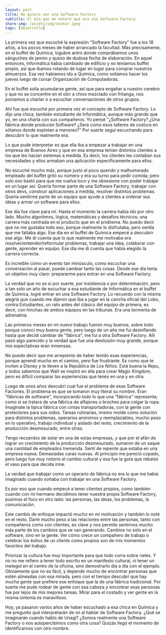 ```yaml
---
layout: post
title: No quiero ser una Software Factory
subtitle: El día que me enteré qué era una Software Factory
share-img: /assets/img/avatar.jpeg
tags: [desarrollo]
---
```


La primera vez que escuché la expresión "Software Factory" fue a los 18 años, a los pocos meses de haber arrancado la facultad. Más precisamente, en el buffet de Química, lúgubre antro donde comprábamos unos sánguches de jamón y queso de dudosa fecha de elaboración. En aquel entonces, Informática había cambiado de edificio y no teníamos buffet propio, así que íbamos rotando de lugar en lugar para comprar nuestros almuerzos. Esa vez habíamos ido a Química, como solíamos hacer los jueves luego de cursar Organización de Computadoras.

En el buffet solía acumularse gente, así que para engañar a nuestro cerebro y que no se concentre en el olor a chivo mezclado con fritanga, nos poníamos a charlar o a escuchar conversaciones de otros grupos.

Ahí fue que escuché por primera vez el concepto de Software Factory. Lo dijo una chica, también estudiante de Informática, aunque más grande que yo, en una charla con sus compañeros. Yo pensé "¿Software Factory? ¿Una fábrica donde producen Software? ¿Será como esos talleres de costura en sótanos donde explotan a menores?" Por suerte seguí escuchando para descubrir lo que  realmente era.

Lo que pude interpretar es que ella iba a empezar a trabajar en una empresa de Buenos Aires y que en esa empresa tenían distintos clientes a los que les hacían sistemas a medida. Es decir, los clientes les contaban sus necesidades y ellos armaban una aplicación específicamente para ellos.

No escuché mucho más, porque justo el poco querido y malhumorado empleado del buffet gritó su número y era su turno para pedir comida; pero solo eso bastó para que me vuelva loco y me obsesione con poder trabajar en un lugar así. Quería formar parte de una Software Factory, trabajar con otros devs, construir aplicaciones a medida, resolver distintos problemas. Quería sentirme parte de un equipo que ayude a clientes a ordenar sus ideas y armar un software para ellos.

Ese día fue clave para mí. Hasta el momento la carrera había ido por otro lado. Mucho algoritmos, lógica, matemáticas y desafíos técnicos; una carrera más centrada en el producto que en el problema. No puedo decir que no me gustaba todo eso, porque realmente lo disfrutaba, pero sentía que me faltaba algo. 
Ese día en el buffet de Química empecé a descubrir ese algo. Me di cuenta que lo que realmente me motivaba era resolver/entender/reformular problemas, trabajar una idea, colaborar con gente, aprender en equipo.
Ese día me di cuenta que había elegido la carrera correcta.

Es increíble cómo un evento tan minúsculo, como escuchar una conversación al pasar, puede cambiar tanto las cosas. Desde ese día tenía un objetivo muy claro: prepararme para entrar en una Software Factory.

La verdad que no se si por suerte, por insistencia o por determinación, pero a tan solo un año de escuchar a esa estudiante de Informática en el buffet de Química, logré entrar en una Software Factory.
Lo recuerdo con la misma alegría que cuando me dijeron que iba a jugar en la cancha oficial del Lobo, contra Estudiantes, un rato antes del clásico del equipo de primera, es decir, con hinchas de ambos equipos en las tribunas. Era una tormenta de adrenalina. 

Las primeros meses en mi nuevo trabajo fueron muy buenos, sobre todo porque conocí muy buena gente, pero luego de un año me fui desinflando hasta que decidí cambiar de "fábrica", me fui a otra Software Factory. Allí pasó algo parecido y la verdad que fue una desilusión muy grande, porque mis expectativas eran inmensas.

No puedo decir que me arrepiento de haber tenido esas experiencias, porque aprendí mucho en el camino, pero fue frustrante. Es como que te inviten a Disney y te lleven a la República de Los Niños. Está buena la Repu, y todos sabemos que Walt se inspiró en ella para crear Magic Kingdom, pero es difícil comparar las experiencias que tenés en una y en otra.

Luego de unos años descubrí cual fue el problema de esas Software Factories. El problema es que se tomaron muy literal su nombre. Eran "fábricas de software", incorporando todo lo que una "fábrica" representa; como si se tratara de una fábrica de alfajores o broches para colgar la ropa. Imaginate la típica fábrica con cintas transportadoras, con la gente con protectores para sus oídos. Tareas rutinarias, mismo molde como solución para distintos problemas, operarios anónimos y reemplazables, mucho peso en lo operativo, trabajo individual y aislado del resto, crecimiento de la producción desmesurado, entre otras.

Tengo recuerdos de estar en una de estas empresas, y que por el afán de lograr un crecimiento de la producción desmesurado, sumaron de un saque una cantidad de empleados tremenda. Sentí de repente que estaba en una empresa nueva. Demasiadas caras nuevas. Al principio me pareció copado, pero luego fue muy notorio el cambio cultural y esa fue la gota que rebalsó el vaso para que decida irme.

La verdad que trabajar como un operario de fábrica no era lo que me había imaginado cuando soñaba con trabajar en una Software Factory. 

Es por eso que cuando empecé a tener clientes propios, como también cuando con mi hermano decidimos tener nuestra propia Software Factory, pusimos el foco en otro lado: las personas, las ideas, los problemas, la comunicación.

Este cambio de enfoque impactó mucho en mi motivación y también lo noté en el resto. Darle mucho peso a las relaciones entre las personas, tanto con compañeros como con clientes, es clave y nos permite sentirnos mucho más parte de los cambios que se van generando. Cambios no solo en el software, sino en la gente. Ver cómo crece un compañero de trabajo o celebrar los éxitos de un cliente como propios son de mis momentos favoritos del trabajo.

Priorizar la cultura fue muy importante para que todo corra sobre rieles. Y no no me refiero a tener todo escrito en un manifesto cultural, ni tener un metegol en el centro de la oficina, sino demostrarlo día a día con el ejemplo. 
Obviamente que no es fácil, y depende mucho de encontrar personas que estén alineadas con esa mirada, pero con el tiempo descubrí que hay mucha gente que prefiere ese enfoque que la de una fábrica tradicional. 
Por suerte me pude rodear de gente con esa cabeza y encontrar esas personas fue por lejos de mis mejores tareas. Mirar para el costado y ver gente en la misma sintonía es maravilloso.

Hoy, ya pasaron varios años de haber escuchado a esa chica en Química y me pregunto qué interpretarán de mi al hablar de Software Factory. ¿Qué se imaginarán cuando hablo de Unagi? ¿Somos realmente una Software Factory o nos autopercibimos como otra cosa? Quizás llegó el momento de identificarnos con otro nombre. 
